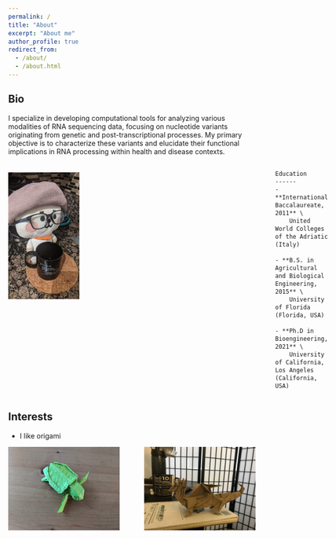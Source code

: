 ```yaml
---
permalink: /
title: "About"
excerpt: "About me"
author_profile: true
redirect_from: 
  - /about/
  - /about.html
---
```





Bio
------
I specialize in developing computational tools for analyzing various modalities of RNA sequencing data, focusing on nucleotide variants originating from genetic and post-transcriptional processes. My primary objective is to characterize these variants and elucidate their functional implications in RNA processing within health and disease contexts.


<div style="float: left; margin-right: 20px; margin-top: 20px; margin-bottom: 20px; margin-left: 0px;">
  <img src="/images/PXL_20210107_064439158.jpg" alt="Figure description" style="width: 30%; height: 30%"/>
</div>


<div style="display: flex; align-items: center;">

  <div style="flex: 1; margin-right: 20px; margin-top: 20px; margin-bottom: 20px; margin-left: 0px;">
    <img src="/images/PXL_20210107_064439158.jpg" alt="Figure description" style="width: 30%; height: 30%"/>  
  </div>

  <div style="flex: 2; margin-left: 20px;">
    
    Education
    ------
    - **International Baccalaureate, 2011** \
        United World Colleges of the Adriatic (Italy)
        
    - **B.S. in Agricultural and Biological Engineering, 2015** \
        University of Florida (Florida, USA)
    
    - **Ph.D in Bioengineering, 2021** \
        University of California, Los Angeles (California, USA)
  
  </div>

</div>







Interests
------
- I like origami

<div style="display: flex; justify-content: space-between;">
  <img src="/images/PXL_20201013_222829414.jpg"  alt="Image 1 description" style="width: 45%;"/>
  <img src="/images/IMG_1043.JPG" alt="Image 2 description" style="width: 45%;"/>
</div>

